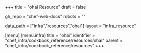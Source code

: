+++
title = "ohai Resource"
draft = false

gh_repo = "chef-web-docs"
robots = ""

data_path = ["infra","resources","ohai"]
layout = "infra_resource"


[menu]
  [menu.infra]
    title = "ohai"
    identifier = "chef_infra/cookbook_reference/resources/ohai"
    parent = "chef_infra/cookbook_reference/resources"
+++

<!-- The contents of this page are automatically generated from the ohai.yaml file in the data directory. -->
<!-- To suggest a change, edit the https://github.com/chef/chef/blob/master/lib/chef/resource/ohai.rb file
      and submit a pull request to the https://github.com/chef/chef repository. -->
